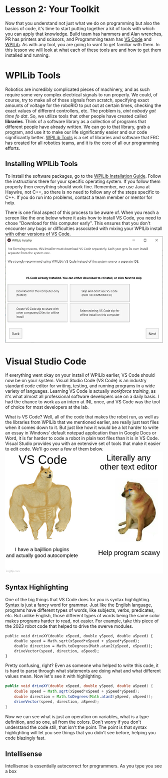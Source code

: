 # Lesson 2: Your Toolkit
Now that you understand not just what we do on programming but also the basics of code, it's time to start putting together a kit of tools with which you can apply that knowledge. Build team has hammers and Alan wrenches, PR has printers and scissors, and Programming team has [VS Code](https://code.visualstudio.com/) and [WPILib](https://docs.wpilib.org/en/latest/docs/zero-to-robot/introduction.html). As with any tool, you are going to want to get familiar with them. In this lesson we will look at what each of these tools are and how to get them installed and running.
# WPILib Tools
Robotics are incredibly complicated pieces of machinery, and as such require some very complex electrical signals to run properly. We could, of course, try to make all of those signals from scratch, specifying exact amounts of voltage for the roboRIO to put out at certain times, checking the exact values of different controllers, etc. The problem is, _aint nobody got time fo dat_. So, we utilize tools that other people have created called **libraries**. Think of a software library as a collection of programs that different people have already written. We can go to that library, grab a program, and use it to make our life significantly easier and our code significantly better. [WPILib Tools](https://docs.wpilib.org/en/latest/docs/zero-to-robot/introduction.html) is a set of libraries and software that FRC has created for all robotics teams, and it is the core of all our programming efforts.
## Installing WPILib Tools
To install the software packages, go to the [WPILib Installation Guide](https://docs.wpilib.org/en/latest/docs/zero-to-robot/step-2/wpilib-setup.html). Follow the instructions there for your specific operating system. If you follow them properly then everything should work fine. Remember, we use Java at Haywire, not C++, so there is no need to follow any of the steps specific to C++. If you do run into problems, contact a team member or mentor for help.

There is one final aspect of this process to be aware of. When you reach a screen like the one below where it asks how to install VS Code, you need to chose "Download for this computer early". This ensures that you don't encounter any bugs or difficulties associated with mixing your WPILib install with other versions of VS Code.
![Download VS Code option](../programming/img/installer-vscode-download.webp)
# Visual Studio Code
If everything went okay on your install of WPILib earlier, VS Code should now be on your system. Visual Studio Code (VS Code) is an industry standard code editor for writing, testing, and running programs in a wide variety of languages. Learning VS Code is actually *workforce training*, as it's what almost all professional software developers use on a daily basis. I had the chance to work as an intern at INL once, and VS Code was the tool of choice for most developers at the lab.

What is VS Code? Well, all of the code that makes the robot run, as well as the libraries from WPILib that we mentioned earlier, are really just text files when it comes down to it. But just like how it would be a lot harder to write an essay in Windows' default notepad application than in Google Docs or Word, it is far harder to code a robot in plain text files than it is in VS Code. Visual Studio provides you with an extensive set of tools that make it easier to edit code. We'll go over a few of them below.
![VS Code Doge](../programming/img/vscode_doge.jpg)
## Syntax Highlighting
One of the big things that VS Code does for you is syntax highlighting. [Syntax](https://en.wikipedia.org/wiki/Syntax) is just a fancy word for grammar. Just like the English language, programs have different types of words, like subjects, verbs, predicates, etc. But unlike English, those different types of words being the same color makes programs harder to read, not easier. For example, take this piece of the 2023 robot code that helped to drive the swerve modules.
```
public void driveXY(double xSpeed, double ySpeed, double aSpeed) {
	double speed = Math.sqrt(xSpeed*xSpeed + ySpeed*ySpeed);
	double direction = Math.toDegrees(Math.atan2(ySpeed, xSpeed));
	driveVector(speed, direction, aSpeed);
}
```
Pretty confusing, right? Even as someone who helped to write this code, it is hard to parse through what statements are doing what and what different values mean. Now let's see it with highlighting.
```java
public void driveXY(double xSpeed, double ySpeed, double aSpeed) {
	double speed = Math.sqrt(xSpeed*xSpeed + ySpeed*ySpeed);
	double direction = Math.toDegrees(Math.atan2(ySpeed, xSpeed));
	driveVector(speed, direction, aSpeed);
}
```
Now we can see what is just an operation on variables, what is a type definition, and so one, all from the colors. Don't worry if you don't understand the code still, that isn't the point. The point is that syntax highlighting will let you see things that you didn't see before, helping you code blazingly fast.
## Intellisense
Intellisense is essentially autocorrect for programmers. As you type you see a box